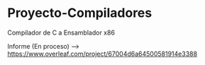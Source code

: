 # Proyecto-Compiladores
Compilador de C a Ensamblador x86

Informe (En proceso) --> https://www.overleaf.com/project/67004d6a64500581914e3388 
